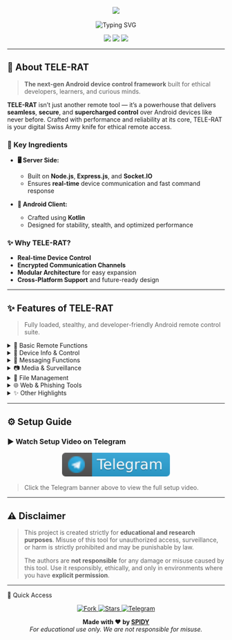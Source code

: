 <p align="center">
  <img src="https://readme-typing-svg.demolab.com?font=Fira+Code&weight=700&size=30&pause=1000&center=true&vCenter=true&color=FF00FF&background=00000000&width=900&lines=UNIVERSE+OF+SPIDEY;Presenting+you+a+Telegram+Based+RAT;Control+Devices+Remotely+like+a+Superhero;+King+%7C+Spidy" />
</p>


<p align="center">
  <img src="https://readme-typing-svg.demolab.com?font=Orbitron&size=30&duration=4000&pause=1000&color=00F0FF&center=true&vCenter=true&width=700&lines=A+Cybernetic+RAT+for+Hackers+%26+Geeks;Only+for+Developers+%7C+Not+for+Crime;Learn+Hacking+%7C+Not+Hurting!" alt="Typing SVG">
</p>

<p align="center">
  <img src="https://img.shields.io/github/stars/popeye68/TELE-RAT?color=%2300FF00&style=for-the-badge" />
  <img src="https://img.shields.io/github/forks/popeye68/TELE-RAT?color=%2300D1FF&style=for-the-badge" />
  <img src="https://img.shields.io/github/license/popeye68/TELE-RAT?color=%23FF0000&style=for-the-badge" />
</p>


---

## 🚀 About **TELE-RAT**

> **The next-gen Android device control framework** built for ethical developers, learners, and curious minds.

**TELE-RAT** isn’t just another remote tool — it’s a powerhouse that delivers **seamless**, **secure**, and **supercharged control** over Android devices like never before. Crafted with performance and reliability at its core, TELE-RAT is your digital Swiss Army knife for ethical remote access.

### 🧠 Key Ingredients

- **🖥 Server Side:**  
  - Built on **Node.js**, **Express.js**, and **Socket.IO**  
  - Ensures **real-time** device communication and fast command response

- **📱 Android Client:**  
  - Crafted using **Kotlin**  
  - Designed for stability, stealth, and optimized performance

### ✨ Why TELE-RAT?

- **Real-time Device Control**  
- **Encrypted Communication Channels**  
- **Modular Architecture** for easy expansion  
- **Cross-Platform Support** and future-ready design  

---

## ✨ Features of TELE-RAT

> Fully loaded, stealthy, and developer-friendly Android remote control suite.

<details>
<summary>🔧 Basic Remote Functions</summary>

- 🔴 **Real-time communication**
- 📳 **Remotely Vibrate Device**
- 🗨️ **Show Toast Message** *(instant bottom-screen pop-up)*
- ✅ **Auto Start on Boot**
- 🔐 **Advanced Keylogger** *(logs all keystrokes)*
- 📋 **Get Last Copied Clipboard Text**

</details>

<details>
<summary>📡 Device Info & Control</summary>

- 📡 **SIM Info Fetching** *(network provider details)*
- 🛰️ **Live Device Location Access**
- 👤 **Fetch Complete Contact List**
- 💻 **List All Installed Applications**
- 🔔 **Notification Reader**
- 🔔 **Send Custom Notification** *(with click action)*

</details>

<details>
<summary>📩 Messaging Functions</summary>

- ✉️ **Read All Incoming Messages**
- ✉️ **Send SMS to Any Number**
- ✉️ **Mass SMS Sender** *(send to all contacts)*

</details>

<details>
<summary>📷 Media & Surveillance</summary>

- 📷 **Capture Photo from Front or Back Camera**
- 🎙 **Microphone Audio Capture** *(set custom duration)*
- 📒 **Gallery Image Fetcher** *(pull all stored photos)*

</details>

<details>
<summary>📁 File Management</summary>

- 📁 **File Grabber** *(download any file or folder)*
- 📁 **File/Folder Deleter**
- 📁 **Full File Manager Access**

</details>

<details>
<summary>🌐 Web & Phishing Tools</summary>

- 🌐 **Custom WebView injection**
- 🕵️ **Open Phishing or Custom URLs Silently**

</details>

<details>
<summary>✨ Other Highlights</summary>

- ✨ **Beautiful Telegram Bot Interface**
- 💥 **...And Many More Powerful Tools!**

</details>

---

## ⚙️ Setup Guide

### ▶️ Watch Setup Video on Telegram

<p align="center">
  <a href="https://t.me/spidy_bots/17">
    <img src="https://raw.githubusercontent.com/aleen42/badges/master/src/telegram.svg" width="250" alt="Watch video" />
  </a>
</p>

> Click the Telegram banner above to view the full setup video.

---
## ⚠️ **Disclaimer**
>
> This project is created strictly for **educational and research purposes**. 
> Misuse of this tool for unauthorized access, surveillance, or harm is strictly prohibited and may be punishable by law.
>
> The authors are **not responsible** for any damage or misuse caused by this tool.
> Use it responsibly, ethically, and only in environments where you have **explicit permission**.
>
---
🧰 Quick Access
<p align="center"> <a href="https://github.com/POPEYE68/TELE-RAT/fork"> <img src="https://img.shields.io/badge/Fork%20Repo-181717?style=for-the-badge&logo=github" alt="Fork" /> </a> <a href="https://github.com/POPEYE68/TELE-RAT/stargazers"> <img src="https://img.shields.io/github/stars/POPEYE68/TELE-RAT?style=for-the-badge" alt="Stars" /> </a> <a href="https://t.me/SPIDY_BOTS"> <img src="https://img.shields.io/badge/Telegram-Channel-blue?style=for-the-badge&logo=telegram" alt="Telegram" /> </a> </p>
<p align="center"> <b>Made with ❤️ by <a href="https://github.com/popeye68">SPIDY</a></b><br> <i>For educational use only. We are not responsible for misuse.</i> </p>
